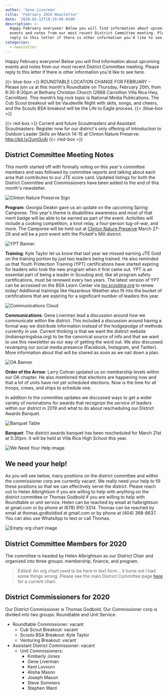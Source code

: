 ```yaml
---
author: 'Gene Liverman'
title: 'February 2020 Newsletter'
date: '2020-02-12T18:19:00-0500'
description: >-
  Happy February everyone! Below you will find information about upcoming
  events and notes from our most recent District Committee meeting. Please
  reply to this letter if there is other information you'd like to see here.
categories:
  - newsletter
---
```


Happy February everyone! Below you will find information about upcoming events and notes from our most recent District Committee meeting. Please reply to this letter if there is other information you'd like to see here.

{{< blue-box >}}
ROUNDTABLE LOCATION CHANGE FOR FEBRUARY – Please join us at this month's Roundtable on Thursday, February 20th, from 6:30-8:30pm at Bethany Christian Church (2868 Carrollton Villa Rica Hwy, Carrollton). This month’s big rock topic is National Media Publications. The Cub Scout breakout will be Vaudeville Night with skits, songs, and cheers, and the Scouts BSA breakout will be the Life to Eagle process.
{{< /blue-box >}}

{{< red-box >}}
Current and future Scoutmasters and Assistant Scoutmasters: Register now for our district's only offering of Introduction to Outdoor Leader Skills on March 14-15 at Clinton Nature Preserve: <a href='http://bit.ly/2umGcAi'>http://bit.ly/2umGcAi</a>
{{< /red-box >}}

## District Committee Meeting Notes

This month started off with formally voting on this year's committee members and was followed by committee reports and talking about each area that contributes to our JTE score card. Updated listings for both the District Committee and Commissioners have been added to the end of this month's newsletter.

![Clinton Nature Preserve Sign](/uploads/ClintonNaturePreserveSign.jpg)

**Program**: Georgia Deakin gave us an update on the upcoming Spring Camporee. This year's theme is disabilities awareness and most of that merit badge will be able to be earned as part of the event. Activities will include a cooking competition, a knot relay, a four-person tug-of-war, and more. The Camporee will be held out at [Clinton Nature Preserve](https://www.celebratedouglascounty.com/view/departments/view_dept/&cdept=211&department=Clinton%20Nature%20Preserve) March 27-29 and will be a joint event with the Pickett's Mill district.

![YPT Banner](/uploads/YPT-Banner.png)

**Training**: Kyle Taylor let us know that last year we missed earning JTE Gold on the training portion by just two leaders being trained. He also reminded us that Youth Protection Training (YPT) certifications have started expiring for leaders who took the new program when it first came out. YPT is an essential part of being a leader in Scouting and, like all program safety certifications, must be renewed every two years. The latest version of YPT can be accessed on the BSA Learn Center via [my.scouting.org](https://my.scouting.org) to renew today! Additional trainings like Hazardous Weather also fit into the bucket of certifications that are expiring for a significant number of leaders this year.

![Communications Cloud](/uploads/Communications-Cloud.jpg)

**Communications**: Gene Liverman lead a discussion around how we communicate within the district. This included a discussion around having a formal way we distribute information instead of the hodgepodge of methods currently in use. Current thinking is that we want the district website (indianspringsbsa.org) to be the canonical source of info and that we want to use this newsletter as our way of getting the word out. We also discussed revamping our social media presence (Facebook, Instagram, and Twitter). More information about that will be shared as soon as we nail down a plan.

![OA Banner](/uploads/OA-Banner.png)

**Order of the Arrow**: Larry Cohran updated us on membership levels within our OA chapter. He also mentioned that elections are happening now and that a lot of units have not yet scheduled elections. Now is the time for all troops, crews, and ships to schedule one.

In addition to the committee updates we discussed ways to get a wider variety of nominations for awards that recognize the service of leaders within our district in 2019 and what to do about rescheduling our District Awards Banquet.

![Banquet Table](/uploads/Banquet-Table.jpg)

**Banquet**: The district awards banquet has been rescheduled for March 21st at 5:30pm. It will be held at Villa Rica High School this year.

![We Need Your Help image](/uploads/WeNeedYou.jpg)

## We need your help!

As you will see below, many positions on the district committee and within the commissioner corp are currently vacant. We really need your help to fill these positions so that we can effectively serve the district. Please reach out to Helen Albrightson if you are willing to help with anything on the district committee or Thomas Godbold if you are willing to help with Roundtable or unit service. Helen can be reached by email at halbrightson at gmail.com or by phone at (678) 910-3314. Thomas can be reached by email at thomas.godboldisd at gmail.com or by phone at (404) 368-8637. You can also use WhatsApp to text or call Thomas.

![Empty org chart image](/uploads/OrgChart.png)

## District Committee Members for 2020

The committee is headed by Helen Albrightson as our District Chair and organized into three groups: membership, finance, and program.

> *Edited*: An org chart used to be here in text form... it turns out I had some things wrong. Please see the main District Committee page [here](/committee/) for a current chart.

## District Commissioners for 2020

Our District Commissioner is Thomas Godbold. Our Commissioner corp is divided into two groups: Roundtable and Unit Service.

- Roundtable Commissioner: vacant
  - Cub Scout Breakout: vacant
  - Scouts BSA Breakout: Kyle Taylor
  - Venturing Breakout: vacant
- Assistant District Commissioner: vacant
  - Unit Commissioners:
    - Kimberly Jones
    - Gene Liverman
    - Kent Lovvorn
    - Alisha Mason
    - Joseph Mason
    - Steve Sommers
    - Stephen Ward
